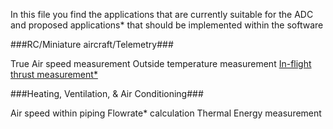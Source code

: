 In this file you find the applications that are currently suitable for the ADC and proposed applications* that should be implemented within the software

###RC/Miniature aircraft/Telemetry###

True Air speed measurement
Outside temperature measurement
[In-flight thrust measurement*](http://arc.aiaa.org/doi/abs/10.2514/3.43575?journalCode=ja)

###Heating, Ventilation, & Air Conditioning###

Air speed within piping
Flowrate* calculation
Thermal Energy measurement

